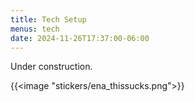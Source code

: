 ```yaml
---
title: Tech Setup
menus: tech
date: 2024-11-26T17:37:00-06:00
---
```


Under construction.

{{<image "stickers/ena_thissucks.png">}}